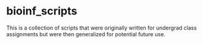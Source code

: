 # bioinf_scripts

This is a collection of scripts that were originally written for undergrad class assignments but were then generalized for potential future use.